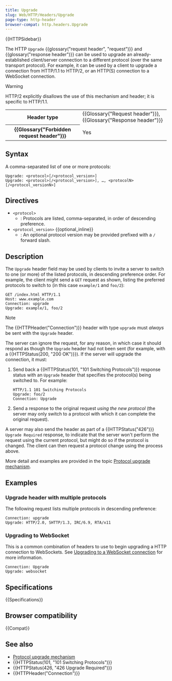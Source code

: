 ```yaml
---
title: Upgrade
slug: Web/HTTP/Headers/Upgrade
page-type: http-header
browser-compat: http.headers.Upgrade
---
```


{{HTTPSidebar}}

The HTTP `Upgrade` {{glossary("request header", "request")}} and {{glossary("response header")}} can be used to upgrade an already-established client/server connection to a different protocol (over the same transport protocol).
For example, it can be used by a client to upgrade a connection from HTTP/1.1 to HTTP/2, or an HTTP(S) connection to a WebSocket connection.

> [!WARNING]
> HTTP/2 explicitly disallows the use of this mechanism and header; it is specific to HTTP/1.1.

<table class="properties">
  <tbody>
    <tr>
      <th scope="row">Header type</th>
      <td>
        {{Glossary("Request header")}},
        {{Glossary("Response header")}}
      </td>
    </tr>
    <tr>
      <th scope="row">{{Glossary("Forbidden request header")}}</th>
      <td>Yes</td>
    </tr>
  </tbody>
</table>

## Syntax

A comma-separated list of one or more protocols:

```http
Upgrade: <protocol>[/<protocol_version>]
Upgrade: <protocol>[/<protocol_version>], …, <protocolN>[/<protocol_versionN>]
```

## Directives

- `<protocol>`
  - : Protocols are listed, comma-separated, in order of descending preference.
- `<protocol_version>` {{optional_inline}}
  - : An optional protocol version may be provided prefixed with a `/` forward slash.

## Description

The `Upgrade` header field may be used by clients to invite a server to switch to one (or more) of the listed protocols, in descending preference order.
For example, the client might send a `GET` request as shown, listing the preferred protocols to switch to (in this case `example/1` and `foo/2`):

```http
GET /index.html HTTP/1.1
Host: www.example.com
Connection: upgrade
Upgrade: example/1, foo/2
```

> [!NOTE]
> The {{HTTPHeader("Connection")}} header with type `upgrade` must _always_ be sent with the `Upgrade` header.

The server can ignore the request, for any reason, in which case it should respond as though the `Upgrade` header had not been sent (for example, with a {{HTTPStatus(200, "200 OK")}}).
If the server will upgrade the connection, it must:

1. Send back a {{HTTPStatus(101, "101 Switching Protocols")}} response status with an `Upgrade` header that specifies the protocol(s) being switched to. For example:

   ```http
   HTTP/1.1 101 Switching Protocols
   Upgrade: foo/2
   Connection: Upgrade
   ```

2. Send a response to the original request _using the new protocol_ (the server may only switch to a protocol with which it can complete the original request).

A server may also send the header as part of a {{HTTPStatus("426")}} `Upgrade Required` response, to indicate that the server won't perform the request using the current protocol, but might do so if the protocol is changed. The client can then request a protocol change using the process above.

More detail and examples are provided in the topic [Protocol upgrade mechanism](/en-US/docs/Web/HTTP/Guides/Protocol_upgrade_mechanism).

## Examples

### Upgrade header with multiple protocols

The following request lists multiple protocols in descending preference:

```http
Connection: upgrade
Upgrade: HTTP/2.0, SHTTP/1.3, IRC/6.9, RTA/x11
```

### Upgrading to WebSocket

This is a common combination of headers to use to begin upgrading a HTTP connection to WebSockets.
See [Upgrading to a WebSocket connection](/en-US/docs/Web/HTTP/Guides/Protocol_upgrade_mechanism#upgrading_to_a_websocket_connection) for more information.

```http
Connection: Upgrade
Upgrade: websocket
```

## Specifications

{{Specifications}}

## Browser compatibility

{{Compat}}

## See also

- [Protocol upgrade mechanism](/en-US/docs/Web/HTTP/Guides/Protocol_upgrade_mechanism)
- {{HTTPStatus(101, "101 Switching Protocols")}}
- {{HTTPStatus(426, "426 Upgrade Required")}}
- {{HTTPHeader("Connection")}}
